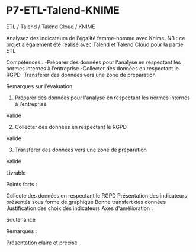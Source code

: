 # P7-ETL-Talend-KNIME
ETL / Talend / Talend Cloud / KNIME

Analysez des indicateurs de l'égalité femme-homme avec Knime.
NB : ce projet a également été réalisé avec Talend et Talend Cloud pour la partie ETL

Compétences : 
-Préparer des données pour l'analyse en respectant les normes internes à l’entreprise
-Collecter des données en respectant le RGPD
-Transférer des données vers une zone de préparation

Remarques sur l'évaluation

1. Préparer des données pour l'analyse en respectant les normes internes à l’entreprise

Validé 

2. Collecter des données en respectant le RGPD

Validé

3. Transférer des données vers une zone de préparation

Validé 

Livrable

Points forts :

Collecte des données en respectant le RGPD
Présentation des indicateurs présentés sous forme de graphique
Bonne transfert des données 
Justification des choix des indicateurs
Axes d'amélioration :


Soutenance

Remarques :

Présentation claire et précise
